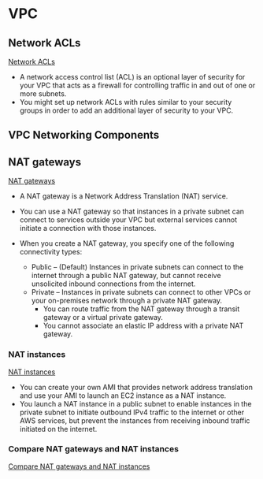 # VPC


## Network ACLs

[Network ACLs](https://docs.aws.amazon.com/vpc/latest/userguide/vpc-network-acls.html)

- A network access control list (ACL) is an optional layer of security for your VPC that acts as a firewall for controlling traffic in and out of one or more subnets. 
- You might set up network ACLs with rules similar to your security groups in order to add an additional layer of security to your VPC.

## VPC Networking Components

## NAT gateways

[NAT gateways](https://docs.aws.amazon.com/vpc/latest/userguide/vpc-nat-gateway.html)

- A NAT gateway is a Network Address Translation (NAT) service. 
- You can use a NAT gateway so that instances in a private subnet can connect to services outside your VPC but external services cannot initiate a connection with those instances.

- When you create a NAT gateway, you specify one of the following connectivity types:
  - Public – (Default) Instances in private subnets can connect to the internet through a public NAT gateway, but cannot receive unsolicited inbound connections from the internet.
  - Private – Instances in private subnets can connect to other VPCs or your on-premises network through a private NAT gateway. 
    - You can route traffic from the NAT gateway through a transit gateway or a virtual private gateway. 
    - You cannot associate an elastic IP address with a private NAT gateway.
    

### NAT instances

[NAT instances](https://docs.aws.amazon.com/vpc/latest/userguide/VPC_NAT_Instance.html)

- You can create your own AMI that provides network address translation and use your AMI to launch an EC2 instance as a NAT instance. 
- You launch a NAT instance in a public subnet to enable instances in the private subnet to initiate outbound IPv4 traffic to the internet or other AWS services, but prevent the instances from receiving inbound traffic initiated on the internet.

### Compare NAT gateways and NAT instances

[Compare NAT gateways and NAT instances](https://docs.aws.amazon.com/vpc/latest/userguide/vpc-nat-comparison.html)



